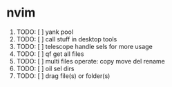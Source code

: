 # nvim

1. TODO: [ ] yank pool
2. TODO: [ ] call stuff in desktop tools
3. TODO: [ ] telescope handle sels for more usage
4. TODO: [ ] qf get all files
5. TODO: [ ] multi files operate: copy move del rename
6. TODO: [ ] oil sel dirs
7. TODO: [ ] drag file(s) or folder(s)
